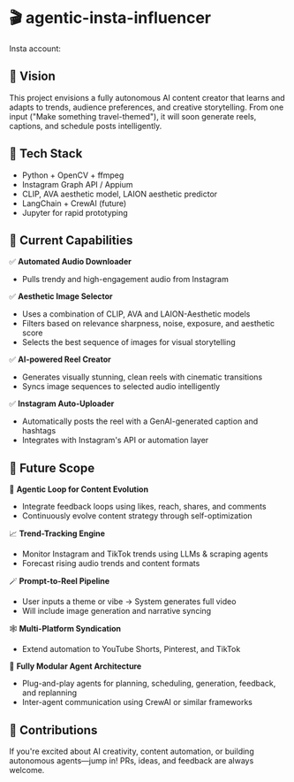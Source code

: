 # 🎬 agentic-insta-influencer

Insta account: 

## 🧠 Vision

This project envisions a fully autonomous AI content creator that learns and adapts to trends, audience preferences, and creative storytelling. From one input ("Make something travel-themed"), it will soon generate reels, captions, and schedule posts intelligently.


## 📌 Tech Stack

- Python + OpenCV + ffmpeg
- Instagram Graph API / Appium
- CLIP, AVA aesthetic model, LAION aesthetic predictor
- LangChain + CrewAI (future)
- Jupyter for rapid prototyping

## 🚀 Current Capabilities

✅ **Automated Audio Downloader**  
- Pulls trendy and high-engagement audio from Instagram

✅ **Aesthetic Image Selector**  
- Uses a combination of CLIP, AVA and LAION-Aesthetic models  
- Filters based on relevance sharpness, noise, exposure, and aesthetic score  
- Selects the best sequence of images for visual storytelling

✅ **AI-powered Reel Creator**  
- Generates visually stunning, clean reels with cinematic transitions  
- Syncs image sequences to selected audio intelligently

✅ **Instagram Auto-Uploader**  
- Automatically posts the reel with a GenAI-generated caption and hashtags  
- Integrates with Instagram's API or automation layer

## 🔮 Future Scope

🧠 **Agentic Loop for Content Evolution**  
- Integrate feedback loops using likes, reach, shares, and comments  
- Continuously evolve content strategy through self-optimization

📈 **Trend-Tracking Engine**  
- Monitor Instagram and TikTok trends using LLMs & scraping agents  
- Forecast rising audio trends and content formats

🪄 **Prompt-to-Reel Pipeline**  
- User inputs a theme or vibe → System generates full video  
- Will include image generation and narrative syncing

🕸️ **Multi-Platform Syndication**  
- Extend automation to YouTube Shorts, Pinterest, and TikTok

🧩 **Fully Modular Agent Architecture**  
- Plug-and-play agents for planning, scheduling, generation, feedback, and replanning  
- Inter-agent communication using CrewAI or similar frameworks

## 🤝 Contributions

If you're excited about AI creativity, content automation, or building autonomous agents—jump in! PRs, ideas, and feedback are always welcome.
